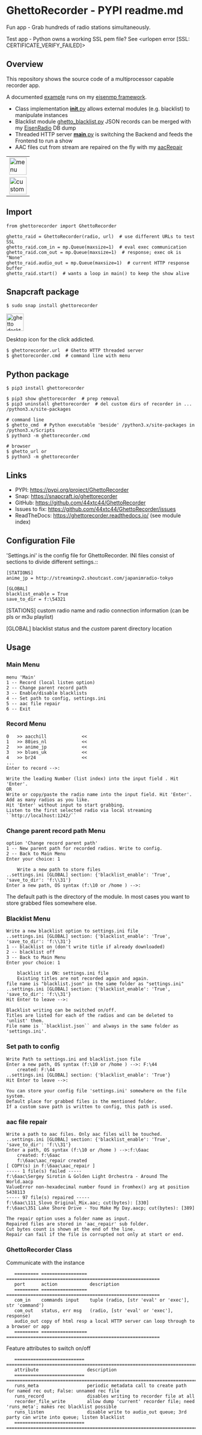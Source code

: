 # GhettoRecorder - PYPI readme.md
Fun app - Grab hundreds of radio stations simultaneously.

Test app - Python owns a working SSL pem file? See <urlopen error [SSL: CERTIFICATE_VERIFY_FAILED]>

## Overview
This repository shows the source code of a multiprocessor capable recorder app.

A documented [example](https://github.com/44xtc44/eisenmp_examples) runs on my [eisenmp framework](https://github.com/44xtc44/eisenmp).

* Class implementation [__init__.py](https://github.com/44xtc44/GhettoRecorder/blob/dev/ghettorecorder/__init__.py) allows external modules (e.g. blacklist) to manipulate instances
* Blacklist module [ghetto_blacklist.py](https://github.com/44xtc44/GhettoRecorder/blob/dev/ghettorecorder/ghetto_blacklist.py) JSON records can be merged with my [EisenRadio](https://github.com/44xtc44/EisenRadio) DB dump
* Threaded HTTP server [__main__.py](https://github.com/44xtc44/GhettoRecorder/blob/dev/ghettorecorder/__main__.py) is switching the Backend and feeds the Frontend to run a show
* AAC files cut from stream are repaired on the fly with my [aacRepair](https://github.com/44xtc44/aacRepair)

<table>
  <tbody>
    <tr>
      <td>
        <img src="https://github.com/44xtc44/GhettoRecorder/blob/dev/.github/ghetto_cmd.PNG" alt="menu options on command line" style="width:46px"/> 
      </td>
    </tr>
    <tr>
      <td>
        <img src="https://github.com/44xtc44/GhettoRecorder/blob/dev/.github/ghetto_py_http.PNG" alt="custom python multithreading http server" style="width:46px"/>
      </td>
    </tr>
  </tbody>
</table>






## Import

    from ghettorecorder import GhettoRecorder

    ghetto_raid = GhettoRecorder(radio, url)  # use different URLs to test SSL
    ghetto_raid.com_in = mp.Queue(maxsize=1)  # eval exec communication
    ghetto_raid.com_out = mp.Queue(maxsize=1)  # response; exec ok is "None"
    ghetto_raid.audio_out = mp.Queue(maxsize=1)  # current HTTP response buffer
    ghetto_raid.start()  # wants a loop in main() to keep the show alive


## Snapcraft package

    $ sudo snap install ghettorecorder

<img src="https://github.com/44xtc44/GhettoRecorder/blob/dev/.github/ghetto_url_no_rotation.png" alt="ghetto desktop icon" style="width:46px"/> 


Desktop icon for the click addicted.

    $ ghettorecorder.url  # Ghetto HTTP threaded server
    $ ghettorecorder.cmd  # command line with menu

## Python package

    $ pip3 install ghettorecorder
 
    $ pip3 show ghettorecorder  # prep removal
    $ pip3 uninstall ghettorecorder  # del custom dirs of recorder in ... /python3.x/site-packages
 
    # command line
    $ ghetto_cmd  # Python executable 'beside' /python3.x/site-packages in /python3.x/Scripts
    $ python3 -m ghettorecorder.cmd
 
    # browser
    $ ghetto_url or
    $ python3 -m ghettorecorder


## Links

* PYPI: https://pypi.org/project/GhettoRecorder
* Snap: https://snapcraft.io/ghettorecorder
* GitHub: https://github.com/44xtc44/GhettoRecorder
* Issues to fix: https://github.com/44xtc44/GhettoRecorder/issues
* ReadTheDocs: https://ghettorecorder.readthedocs.io/ (see module index)

## Configuration File

'Settings.ini' is the config file for GhettoRecorder.
INI files consist of sections to divide different settings.::

    [STATIONS]
    anime_jp = http://streamingv2.shoutcast.com/japanimradio-tokyo

    [GLOBAL]
    blacklist_enable = True
    save_to_dir = f:\54321


[STATIONS] custom radio name and radio connection information (can be pls or m3u playlist)

[GLOBAL] blacklist status and the *custom* parent directory location

## Usage

### Main Menu

    menu 'Main'
    1 -- Record (local listen option)
    2 -- Change parent record path
    3 -- Enable/disable blacklists
    4 -- Set path to config, settings.ini
    5 -- aac file repair
    6 -- Exit


### Record Menu

    0 	>> aacchill             <<
    1 	>> 80ies_nl             <<
    2 	>> anime_jp             <<
    3 	>> blues_uk             <<
    4 	>> br24                 <<
    ...
    Enter to record -->:

    Write the leading Number (list index) into the input field . Hit 'Enter'.
    OR
    Write or copy/paste the radio name into the input field. Hit 'Enter'.
    Add as many radios as you like.
    Hit 'Enter' without input to start grabbing.
    Listen to the first selected radio via local streaming ``http://localhost:1242/``

### Change parent record path Menu

    option 'Change record parent path'
    1 -- New parent path for recorded radios. Write to config.
    2 -- Back to Main Menu
    Enter your choice: 1

        Write a new path to store files
    ..settings.ini [GLOBAL] section: {'blacklist_enable': 'True', 'save_to_dir': 'f:\\31'}
    Enter a new path, OS syntax (f:\10 or /home ) -->:

The default path is the directory of the module.
In most cases you want to store grabbed files somewhere else.

### Blacklist Menu

    Write a new blacklist option to settings.ini file
    ..settings.ini [GLOBAL] section: {'blacklist_enable': 'True', 'save_to_dir': 'f:\\31'}
    1 -- blacklist on (don't write title if already downloaded)
    2 -- blacklist off
    3 -- Back to Main Menu
    Enter your choice: 1

    	blacklist is ON: settings.ini file
    	Existing titles are not recorded again and again.
    file name is "blacklist.json" in the same folder as "settings.ini"
    ..settings.ini [GLOBAL] section: {'blacklist_enable': 'True', 'save_to_dir': 'f:\\31'}
    Hit Enter to leave -->:

    Blacklist writing can be switched on/off.
    Titles are listed for each of the radios and can be deleted to 'unlist' them.
    File name is ``blacklist.json`` and always in the same folder as 'settings.ini'.


### Set path to config

    Write Path to settings.ini and blacklist.json file
    Enter a new path, OS syntax (f:\10 or /home ) -->: F:\44
    	created: F:\44
    ..settings.ini [GLOBAL] section: {'blacklist_enable': 'True'}
    Hit Enter to leave -->:

    You can store your config file 'settings.ini' somewhere on the file system.
    Default place for grabbed files is the mentioned folder.
    If a custom save path is written to config, this path is used.


### aac file repair

    Write a path to aac files. Only aac files will be touched.
    ..settings.ini [GLOBAL] section: {'blacklist_enable': 'True', 'save_to_dir': 'f:\\31'}
    Enter a path, OS syntax (f:\10 or /home ) -->:f:\6aac
    	created: f:\6aac
    	f:\6aac\aac_repair created
    [ COPY(s) in f:\6aac\aac_repair ]
    ----- 1 file(s) failed -----
    f:\6aac\Sergey Sirotin & Golden Light Orchestra - Around The World.aacp
    ValueError non-hexadecimal number found in fromhex() arg at position 5438113
    ----- 97 file(s) repaired -----
    f:\6aac\111_Slovo_Original_Mix.aac; cut(bytes): [330]
    f:\6aac\351 Lake Shore Drive - You Make My Day.aacp; cut(bytes): [389]

    The repair option uses a folder name as input.
    Repaired files are stored in 'aac_repair' sub folder.
    Cut bytes count is shown at the end of the line.
    Repair can fail if the file is corrupted not only at start or end.

### GhettoRecorder Class

Communicate with the instance

       ========= ================= =========================================================
       port      action            description
       ========= ================= =========================================================
       com_in    commands input    tuple (radio, [str 'eval' or 'exec'], str 'command')
       com_out   status, err msg   (radio, [str 'eval' or 'exec'], response)
       audio_out copy of html resp a local HTTP server can loop through to a browser or app
       ========= ================= =========================================================

Feature attributes to switch on/off

       ========================== ==================================================================================
       attribute                  description
       ========================== ==================================================================================
       runs_meta                  periodic metadata call to create path for named rec out; False: unnamed rec file
       runs_record                disables writing to recorder file at all
       recorder_file_write        allow dump 'current' recorder file; need 'runs_meta'; makes rec blacklist possible
       runs_listen                disable write to audio_out queue; 3rd party can write into queue; listen blacklist
       ========================== ==================================================================================
